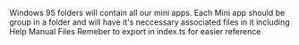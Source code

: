 Windows 95 folders will contain all our mini apps.
Each Mini app should be group in a folder and will have it's neccessary associated files in it including Help Manual Files
Remeber to export in index.ts for easier reference

